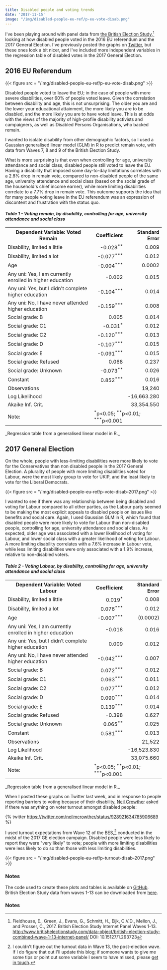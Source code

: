 ```yaml
---
title: Disabled people and voting trends
date: '2017-11-15'
image: "/img/disabled-people-eu-ref/p-eu-vote-disab.png"
---
```


I've been playing around with panel data from [the British Election Study](http://www.britishelectionstudy.com/data-object/british-election-study-combined-wave-1-13-internet-panel/),[^0] looking at how disabled people voted in the 2016 EU referendum and the 2017 General Election. I've previously posted the graphs on [Twitter](https://twitter.com/evanodell/status/928748930472513538), but these ones look a bit nicer, and I've included more independent variables in the regression table of disabled votes in the 2017 General Election.

## 2016 EU Referendum

{{< figure src = "/img/disabled-people-eu-ref/p-eu-vote-disab.png" >}}


Disabled people voted to leave the EU; in the case of people with more severe disabilities, over 60% of people voted leave. Given the correlation between disability and age, this is not unsurprising. The older you are and the lower your educational attainment, the more likely you are to be disabled, and the more likely you are to have voted leave. This is at odds with the views of the majority of high-profile disability activists and campaigners, as well as Disabled Persons Organisations, who backed remain.

I wanted to isolate disability from other demographic factors, so I used a Gaussian generalised linear model (GLM) in R to predict remain vote, with data from Waves 7, 8 and 9 of the British Election Study.

What is more surprising is that even when controlling for age, university attendance and social class, disabled people still voted to leave the EU. Having a disability that imposed some day-to-day limitations correlates with a 2.8% drop in remain vote, compared to non-disabled people of the same age, university attendance and social class (based on the social grade of the household's chief income earner), while more limiting disabilities correlate to a 7.7% drop in remain vote. This outcome supports the idea that for many people voting leave in the EU referendum was an expression of discontent and frustration with the status quo.


#### _Table 1 - Voting remain, by disability, controlling for age, university attendance and social class_
<table>
  <tr>
    <th>Dependent Variable: Voted Remain</th>
    <th style="text-align:right;">Coefficient</th>
    <th style="text-align:right;">Standard Error</th>
  </tr>
  <tr>
    <td>Disability, limited a little</td>
    <td style="text-align:right;">-0.028<sup>**</sup> </td>
    <td style="text-align:right;">0.009</td>
  </tr>
  <tr>
    <td>Disability, limited a lot</td>
    <td style="text-align:right;">-0.077<sup>***</sup></td>
    <td style="text-align:right;">0.012</td>
  </tr>
  <tr>
    <td>Age</td>
    <td style="text-align:right;">-0.004<sup>***</sup></td>
    <td style="text-align:right;">0.0002</td>
  </tr>
  <tr>
    <td>Any uni: Yes, I am currently enrolled in higher education</td>
    <td style="text-align:right;">-0.002</td>
    <td style="text-align:right;">0.015</td>
  </tr>
  <tr>
    <td>Any uni: Yes, but I didn't complete higher education</td>
    <td style="text-align:right;">-0.104<sup>***</sup></td>
    <td style="text-align:right;">0.014</td>
  </tr>
  <tr>
    <td>Any uni: No, I have never attended higher education</td>
    <td style="text-align:right;">-0.159<sup>***</sup></td>
    <td style="text-align:right;">0.008</td>
  </tr>
  <tr>
    <td>Social grade: B</td>
    <td style="text-align:right;">0.005</td>
    <td style="text-align:right;">0.014</td>
  </tr>
  <tr>
    <td>Social grade: C1</td>
    <td style="text-align:right;">-0.031<sup>*</sup></td>
    <td style="text-align:right;">0.012</td>
  </tr>
  <tr>
    <td>Social grade: C2</td>
    <td style="text-align:right;">-0.120<sup>***</sup></td>
    <td style="text-align:right;">0.013</td>
  </tr>
  <tr>
    <td>Social grade: D</td>
    <td style="text-align:right;">-0.107<sup>***</sup></td>
    <td style="text-align:right;">0.015</td>
  </tr>
  <tr>
    <td>Social grade: E</td>
    <td style="text-align:right;">-0.091<sup>***</sup></td>
    <td style="text-align:right;">0.015</td>
  </tr>
  <tr>
    <td>Social grade: Refused</td>
    <td style="text-align:right;">0.068</td>
    <td style="text-align:right;">0.237</td>
  </tr>
  <tr>
    <td>Social grade: Unknown</td>
    <td style="text-align:right;">-0.073<sup>**</sup></td>
    <td style="text-align:right;">0.026</td>
  </tr>
  <tr>
    <td>Constant</td>
    <td style="text-align:right;">0.852<sup>***</sup></td>
    <td style="text-align:right;">0.016</td>
  </tr>
  <tr style="border-top-width: 3px; color: black;">
    <td>Observations</td>
    <td style="text-align:right;" colspan="2">19,240</td>
  </tr>
  <tr>
    <td>Log Likelihood</td>
    <td style="text-align:right;" colspan="2">-16,663.280</td>
  </tr>
  <tr>
    <td>Akaike Inf. Crit.</td>
    <td style="text-align:right;" colspan="2">33,354.550</td>
  </tr>
  <tr>
    <td>Note:</td>
    <td colspan="2"><sup>*</sup>p&lt;0.05; <sup>**</sup>p&lt;0.01; <sup>***</sup>p&lt;0.001</td>
  </tr>
</table>
_Regression table from a generalised linear model in R._


## 2017 General Election

On the whole, people with less-limiting disabilities were more likely to vote for the Conservatives than non disabled people in the 2017 General Election. A plurality of people with more limiting disabilities voted for Labour, were the most likely group to vote for UKIP, and the least likely to vote for the Liberal Democrats.

{{< figure src = "/img/disabled-people-eu-ref/p-vote-disab-2017.png" >}}

I wanted to see if there was any relationship between being disabled and voting for Labour compared to all other parties, as the Labour party seemed to be making the most explicit appeals to disabled people on issues like benefits and social care. Again, I used Gaussian GLM in R, which found that disabled people were more likely to vote for Labour than non-disabled people, controlling for age, university attendance and social class. As expected, older age was associated with a lower likelihood of voting for Labour, and lower social class with a greater likelihood of voting for Labour. A more limiting disability correlates with a 7.6% increase in Labour vote, while less limiting disabilities were only associated with a 1.9% increase, relative to non-disabled voters.

#### _Table 2 - Voting Labour, by disability, controlling for age, university attendance and social class_
<table>
<tr>
  <th>Dependent Variable: Voted Labour</th>
  <th style="text-align:right;">Coefficient</th>
  <th style="text-align:right;">Standard Error</th>
</tr>
<tr>
  <td>Disability, limited a little</td>
  <td style="text-align:right">0.019<sup>*</sup></td>
  <td style="text-align:right">0.008</td>
</tr>
<tr>
  <td>Disability, limited a lot</td>
  <td style="text-align:right">0.076<sup>***</sup></td>
  <td style="text-align:right">0.012</td>
</tr>
<tr>
  <td>Age</td>
  <td style="text-align:right">-0.007<sup>***</sup></td>
  <td style="text-align:right">(0.0002)</td>
</tr>
<tr>
  <td>Any uni: Yes, I am currently enrolled in higher education</td>
  <td style="text-align:right">-0.018</td>
  <td style="text-align:right">0.016</td>
</tr>
<tr>
  <td>Any uni: Yes, but I didn’t complete higher education</td>
  <td style="text-align:right">0.009</td>
  <td style="text-align:right">0.012</td>
</tr>
<tr>
  <td>Any uni: No, I have never attended higher education</td>
  <td style="text-align:right">-0.042<sup>***</sup></td>
  <td style="text-align:right">0.007</td>
</tr>
<tr>
  <td>Social grade: B</td>
  <td style="text-align:right">0.072<sup>***</sup></td>
  <td style="text-align:right">0.012</td>
</tr>
<tr>
  <td>Social grade: C1</td>
  <td style="text-align:right">0.063<sup>***</sup></td>
  <td style="text-align:right">0.011</td>
</tr>
<tr>
  <td>Social grade: C2</td>
  <td style="text-align:right">0.077<sup>***</sup></td>
  <td style="text-align:right">0.012</td>
</tr>
<tr>
  <td>Social grade: D</td>
  <td style="text-align:right">0.090<sup>***</sup></td>
  <td style="text-align:right">0.014</td>
</tr>
<tr>
  <td>Social grade: E</td>
  <td style="text-align:right">0.139<sup>***</sup></td>
  <td style="text-align:right">0.014</td>
</tr>
<tr>
  <td>Social grade: Refused</td>
  <td style="text-align:right">-0.398</td>
  <td style="text-align:right">0.627</td>
</tr>
<tr>
  <td>Social grade: Unknown</td>
  <td style="text-align:right">0.065<sup>**</sup></td>
  <td style="text-align:right">0.025</td>
</tr>
<tr>
  <td>Constant</td>
  <td style="text-align:right">0.581<sup>***</sup></td>
  <td style="text-align:right">0.013</td>
</tr>
<tr style="border-top-width: 3px; color: black;">
  <td>Observations</td>
  <td style="text-align:right;" colspan="2">21,522</td>
</tr>
<tr>
  <td>Log Likelihood</td>
  <td style="text-align:right;" colspan="2">-16,523.830</td>
</tr>
<tr>
  <td>Akaike Inf. Crit.</td>
  <td style="text-align:right;" colspan="2">33,075.660</td>
</tr>
<tr>
  <td>Note:</td>
  <td colspan="2"><sup>*</sup>p&lt;0.05; <sup>**</sup>p&lt;0.01; <sup>***</sup>p&lt;0.001</td>
</tr>
</table>
_Regression table from a generalised linear model in R._

When I posted these graphs on Twitter last week, and in response to people reporting barriers to voting because of their disability, [Neil Crowther](https://makingrightsmakesense.wordpress.com/) asked if there was anything on voter turnout amongst disabled people:

{% twitter https://twitter.com/neilmcrowther/status/928921634785906689 %}

I used turnout expectations from Wave 12 of the BES,[^1] conducted in the midst of the 2017 GE election campaign. Disabled people were less likely to report they were "very likely" to vote; people with more limiting disabilities were less likely to do so than those with less limiting disabilities.

{{< figure src = "/img/disabled-people-eu-ref/p-turnout-disab-2017.png" >}}

### Notes

The code used to create these plots and tables is available on [GitHub](https://github.com/evanodell/disability-voting). British Election Study data from waves 1-13 can be downloaded from [here](http://www.britishelectionstudy.com/data-object/british-election-study-combined-wave-1-13-internet-panel/).


### Notes


[^0]: Fieldhouse, E., Green, J., Evans, G., Schmitt, H., Eijk, C.V.D., Mellon, J., and Prosser, C., 2017. British Election Study Internet Panel Waves 1-13. http://www.britishelectionstudy.com/data-object/british-election-study-combined-wave-1-13-internet-panel/ DOI: 10.15127/1.293723 

[^1]: I couldn't figure out the turnout data in Wave 13, the post-election wave. If I do figure that out I'll update this blog; if someone wants to give me some tips or point out some variable I seem to have missed, please [get in touch](mailto:evanodell91@gmail.com).

